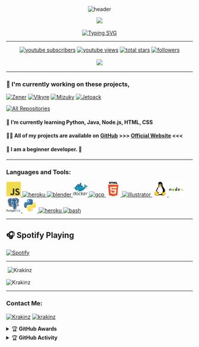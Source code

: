 
<div align="center">
    
![header](https://capsule-render.vercel.app/api?type=waving&color=random&text=Hi,%20I'm%20Benson%20Mugwe&desc=Welcome%20To%20My%20Profile&animation=twinkling&fontSize=40&fontAlign=50&fontAlignY=20&descSize=20&descAlign=50&height=180&descAlignY=45) 


<img src="https://github.com/krakinz/krakinz/blob/main/krakinz.gif" width="200">


[![Typing SVG](https://readme-typing-svg.herokuapp.com?color=F763A8C7&multiline=true&lines=KrakinzLab+Official(since+2019);Home+of+AI+and+Automation;The+cyberpunk+owners.+We+are+Region)](https://git.io/typing-svg) </div>
     
</div>

  ---  
<p align="center">
  <a href="https://youtube.com/channel/UCBsVizIDS4GCz90DQvkjNxA?sub_confirmation=1">
    <img alt="youtube subscribers" title="Subscribe to my YouTube channel" src="https://custom-icon-badges.herokuapp.com/youtube/channel/subscribers/UCBsVizIDS4GCz90DQvkjNxA?color=%23E05D44&label=SUBSCRIBE&logo=video&logoColor=white&style=for-the-badge&labelColor=CE4630"/></a> 
  <a href="https://youtube.com/channel/UCBsVizIDS4GCz90DQvkjNxA">
    <img alt="youtube views" title="YouTube views" src="https://custom-icon-badges.herokuapp.com/youtube/channel/views/UCBsVizIDS4GCz90DQvkjNxA?color=%23E1AD0E&logo=video&logoColor=white&style=for-the-badge&labelColor=C79600"/></a> 
  <a href="https://github.com/Krakinz?tab=repositories&sort=stargazers">
    <img alt="total stars" title="Total stars on GitHub" src="https://custom-icon-badges.herokuapp.com/badge/dynamic/json?logo=star&color=55960c&labelColor=488207&label=Stars&style=for-the-badge&query=%24.stars&url=https://api.github-star-counter.workers.dev/user/Krakinz"/></a>
  <a href="https://github.com/Krakinz?tab=followers">
    <img alt="followers" title="Follow me on Github" src="https://custom-icon-badges.herokuapp.com/github/followers/Krakinz?color=236ad3&labelColor=1155ba&style=for-the-badge&logo=person-add&label=Follow&logoColor=white"/></a>
    </br></br>
  <a href="https://github.com/Krakinz/Zener">
    <img src="https://komarev.com/ghpvc/?username=Krakinz&label=Profile%20views&color=brightgreen&label=Profile+Views&style=plastic">
  </a>
  
</p>


---
### 🔭 I'm currently working on these projects,

<p align="left">
  <a href="https://github.com/Krakinz/Zener"><img width="282" src="https://denvercoder1-github-readme-stats.vercel.app/api/pin/?username=Krakinz&repo=Zener&theme=highcontrast&bg_color=1F222E&title_color=CEFF00&icon_color=F8D866&hide_border=false&show_icons=true" alt="Zener"></a>
  <a href="https://github.com/Krakinz/Zener"><img width="282" src="https://denvercoder1-github-readme-stats.vercel.app/api/pin/?username=Krakinz&repo=vlkyre&theme=highcontrast&bg_color=1F222E&title_color=CEFF00&icon_color=F8D866&hide_border=false&show_icons=true" alt="Vlkyre"></a>
    <a href="https://github.com/Krakinz/Mizuky"><img width="282" src="https://denvercoder1-github-readme-stats.vercel.app/api/pin/?username=Krakinz&repo=Mizuky&theme=highcontrast&bg_color=1F222E&title_color=CEFF00&icon_color=F8D866&hide_border=false&show_icons=true" alt="Mizuky"></a>
<a href="https://github.com/kenyaofficial/Jetpack"><img width="282" src="https://denvercoder1-github-readme-stats.vercel.app/api/pin/?username=Kenyanofficial&repo=jetpack&theme=highcontrast&bg_color=1F222E&title_color=CEFF00&icon_color=F8D866&hide_border=false&show_icons=true" alt="Jetoack"></a>
</p>
<p align="left">
  <a href="https://github.com/DenverCoder1?tab=repositories&sort=stargazers"><img alt="All Repositories" title="All Repositories" src="https://custom-icon-badges.herokuapp.com/badge/-All%20Repos-2962FF?style=for-the-badge&logoColor=white&logo=repo"/></a>
</p>

#### 🌱 I’m currently learning **Python, Java, Node.js, HTML, CSS**

#### 👨‍💻 All of my projects are available on [GitHub](https://github.com/krakinz) >>> [Official Website](https://krakinzlab.com) <<<

#### 💫 **I am a beginner developer. 🌆**
---
<h3 align="left">Languages and Tools:</h3>
<p align="left"> <a href="https://developer.mozilla.org/en-US/docs/Web/JavaScript" target="_blank"> <img src="https://raw.githubusercontent.com/devicons/devicon/master/icons/javascript/javascript-original.svg" alt="javascript" width="40" height="40"/> </a><a href="https://heroku.com" target="_blank"> <img src="https://www.vectorlogo.zone/logos/heroku/heroku-icon.svg" alt="heroku" width="40" height="40"/> </a> <a href="https://www.blender.org/" target="_blank"> <img src="https://download.blender.org/branding/community/blender_community_badge_white.svg" alt="blender" width="40" height="40"/> </a> <a href="https://www.docker.com/" target="_blank"> <img src="https://raw.githubusercontent.com/devicons/devicon/master/icons/docker/docker-original-wordmark.svg" alt="docker" width="40" height="40"/> </a> <a href="https://cloud.google.com" target="_blank"> <img src="https://www.vectorlogo.zone/logos/google_cloud/google_cloud-icon.svg" alt="gcp" width="40" height="40"/> </a> <a href="https://www.w3.org/html/" target="_blank"> <img src="https://raw.githubusercontent.com/devicons/devicon/master/icons/html5/html5-original-wordmark.svg" alt="html5" width="40" height="40"/> </a> <a href="https://www.adobe.com/in/products/illustrator.html" target="_blank"> <img src="https://www.vectorlogo.zone/logos/adobe_illustrator/adobe_illustrator-icon.svg" alt="illustrator" width="40" height="40"/> </a> <a href="https://www.linux.org/" target="_blank"> <img src="https://raw.githubusercontent.com/devicons/devicon/master/icons/linux/linux-original.svg" alt="linux" width="40" height="40"/> </a> <a href="https://nodejs.org" target="_blank"> <img src="https://raw.githubusercontent.com/devicons/devicon/master/icons/nodejs/nodejs-original-wordmark.svg" alt="nodejs" width="40" height="40"/> </a> <a href="https://www.postgresql.org" target="_blank"> <img src="https://raw.githubusercontent.com/devicons/devicon/master/icons/postgresql/postgresql-original-wordmark.svg" alt="postgresql" width="40" height="40"/> </a> <a href="https://www.python.org" target="_blank"> <img src="https://raw.githubusercontent.com/devicons/devicon/master/icons/python/python-original.svg" alt="python" width="40" height="40"/> </a><a href="https://replit.com/~" target="_blank"> <img src="https://www.vectorlogo.zone/logos/replit/replit-ar21.svg" alt="heroku" /> </a> <a href="https://www.gnu.org/software/bash/" target="_blank"> <img src="https://www.vectorlogo.zone/logos/gnu_bash/gnu_bash-icon.svg" alt="bash" width="40" height="40"/> </a> </p>

---
## 🎧 Spotify Playing

[![Spotify](https://black-amda.vercel.app/api/spotify)](https://open.spotify.com/user/xvmpnf2fcijmkmguddoe5ub73)

---

<p>&nbsp;<img align="center" src="https://github-readme-stats.vercel.app/api?username=Krakinz&show_icons=true&theme=highcontrast" alt="Krakinz" /></p>

<p><img align="center" src="https://github-readme-streak-stats.herokuapp.com/?user=Krakinz&theme=highcontrast" alt="Krakinz" /></p>
</details>

---
<h3 align="left">Contact Me:</h3>
<p align="left">
<a href="https://www.instagram.com/Krakinzkon/" target="blank"><img align="center" src="https://cdn.jsdelivr.net/npm/simple-icons@3.0.1/icons/instagram.svg" alt="Krakinz" height="30" width="40" /></a>
<a href="https://www.reddit.com/user/krakinzkon" target="blank"><img align="center" src="https://cdn.jsdelivr.net/npm/simple-icons@3.0.1/icons/reddit.svg" alt="krakinz" height="30" width="40" /></a>
</p>

<details>
    <summary>&#127942 <b>GitHub Awards</b></summary><br/>

![Github Trophy](https://github-profile-trophy.vercel.app/?username=Krakinz)

</details>

<details>
    <summary>&#127942 <b>GitHub Activity</b></summary><br/>

![Metrics](https://metrics.lecoq.io/Krakinz?template=classic&followup=1&isocalendar=1&languages=1&isocalendar.duration=half-year&config.timezone=IndiaStandardTime%2FIstanbul)

[![News](https://github-readme-stats.vercel.app/api/pin/?username=Krakinz&theme=highcontrast&repo=Zener)](https://github.com/Krakinz/zener)

</details>


